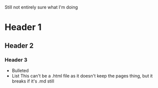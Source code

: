 Still not entirely sure what I'm doing

# Header 1
## Header 2
### Header 3

- Bulleted
- List
This can't be a .html file as it doesn't keep the pages thing, but it breaks if it's .md still
